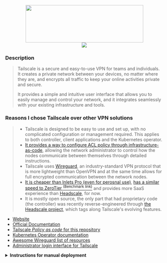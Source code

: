 <p align="center">
  <img width="375" height="120" src="https://upload.wikimedia.org/wikipedia/commons/4/4d/Tailscale-Logo-Black.svg" />
  <br />
  <img src="https://img.shields.io/github/v/release/tailscale/tailscale?label=Latest%20Version&logo=github&style=for-the-badge" />
</p>

### Description
>
> Tailscale is a secure and easy-to-use VPN for teams and individuals. It creates a private network between your devices, no matter where they are, and encrypts all traffic to keep your online activities private and secure.
>
> It provides a simple and intuitive user interface that allows you to easily manage and control your network, and it integrates seamlessly with your existing infrastructure and tools.

### Reasons I chose Tailscale over other VPN solutions
>
> - Tailscale is designed to be easy to use and set up, with no complicated configuration or management required. This applies to both controller, client applications and the Kubernetes operator.
> - [It provides a way to configure ACL policy through infrastructure-as-code][acl-uri], allowing the network administrator to control how the nodes communicate between themselves through detailed instructions.
> - Tailscale uses [Wireguard][awesome-uri], an industry-standard VPN protocol that is more lightweight than OpenVPN and at the same time allows for full encrypted communication between the network nodes.
> - [It is cheaper than Inlets Pro (even for perosnal use)][inlets-uri], [has a similar speed to ZeroTier <sup>(Benchmark link)</sup>][zero-uri] and provides more SaaS experience than [Headscale][headscale-uri], for now.
> - It is mostly open source, the only part that had proprietary code (the controller) was recently reverse-engineered through [the Headscale project][headscale-uri], which tags along Tailscale's evolving features.

- [Website][website-uri]
- [Official Documentation][docs-uri]
- [Tailscale *Policy as code* for this repository][acl-uri]
- [Kubernetes Operator documentation][operator-docs-uri]
- [Awesome Wireguard list of resources][awesome-uri]
- [Administrator login interface for Tailscale][admin-uri]

<details>

<summary>
<b>Instructions for manual deployment</b>
</summary>
<br/>

> - On the repository root `.env` file, define the following environment variables:
>
> ```sh
> TAILSCALE_OAUTH2_CLIENT_ID=""
> TAILSCALE_OAUTH2_CLIENT_SECRET=""
> ```
>
> - Then type the following command:
>
> ```bash
> task tailscale:operator
> ```
>
> **This will install the operator "manually"**
>
> Any questions check the Operator's official documentation on Tailscale's website.
>
> ### **However**, it is preferable to install it [using its ArgoCD Application resource instead][argocd-app-uri]

[website-uri]: https://tailscale.com/
[docs-uri]: https://tailscale.com/kb/
[awesome-uri]: https://github.com/cedrickchee/awesome-wireguard
[operator-docs-uri]: https://tailscale.com/kb/1236/kubernetes-operator/
[argocd-app-uri]: https://github.com/gruberdev/homelab/blob/main/apps/argocd/base/core/tailscale-operator.yaml
[admin-uri]: https://login.tailscale.com/admin/machines
[acl-uri]: https://github.com/gruberdev/homelab/blob/main/policy.hujson
[inlets-uri]: https://inlets.dev/pricing/
[zero-uri]: https://medium.com/netmaker/battle-of-the-vpns-which-one-is-fastest-speed-test-21ddc9cd50db
[headscale-uri]: https://github.com/juanfont/headscale

